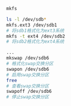 ```bash
mkfs
```

```bash
ls -l /dev/sdb*
mkfs.ext3 /dev/sdb1
# 将sdb1格式化为ext3系统
mkfs -t ext4 /dev/sdb2
# 将sdb2格式化为ext4系统
```

```bash
...
mkswap /dev/sdb6
# 格式化swap交换分区
swapon /dev/sdb6
# 启用swap交换分区
free
# 查看swap交换分区
swapoff /dev/sdb6
# 停止swap交换分区
```
